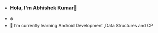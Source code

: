 - ### Hola, I'm Abhishek Kumar👋
- :snowflake: 
- 🌱 I’m currently learning Android Development ,Data Structures and CP

<!---
Abhishek109062/Abhishek109062 is a ✨ special ✨ repository because its `README.md` (this file) appears on your GitHub profile.
You can click the Preview link to take a look at your changes.
--->
